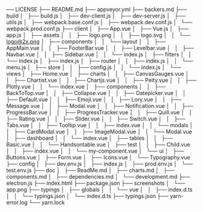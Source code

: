 ── LICENSE
├── README.md
├── appveyor.yml
├── backers.md
├── build
│   ├── build.js
│   ├── dev-client.js
│   ├── dev-server.js
│   ├── utils.js
│   ├── webpack.base.conf.js
│   ├── webpack.dev.conf.js
│   └── webpack.prod.conf.js
├── client
│   ├── App.vue
│   ├── Vue.js
│   ├── app.js
│   ├── assets
│   │   ├── logo.png
│   │   ├── logo.svg
│   │   └── logo@2x.png
│   ├── components
│   │   └── layout
│   │       ├── AppMain.vue
│   │       ├── FooterBar.vue
│   │       ├── Levelbar.vue
│   │       ├── Navbar.vue
│   │       ├── Sidebar.vue
│   │       └── index.js
│   ├── filters
│   │   └── index.js
│   ├── index.js
│   ├── router
│   │   ├── index.js
│   │   └── menu.js
│   ├── store
│   │   ├── config.js
│   │   └── index.js
│   └── views
│       ├── Home.vue
│       ├── charts
│       │   ├── CanvasGauges.vue
│       │   ├── Chartist.vue
│       │   ├── Chartjs.vue
│       │   ├── Peity.vue
│       │   ├── Plotly.vue
│       │   └── index.vue
│       ├── components
│       │   ├── BackToTop.vue
│       │   ├── Collapse.vue
│       │   ├── Datepicker.vue
│       │   ├── Default.vue
│       │   ├── Emoji.vue
│       │   ├── Lory.vue
│       │   ├── Message.vue
│       │   ├── Modal.vue
│       │   ├── Notification.vue
│       │   ├── ProgressBar.vue
│       │   ├── ProgressTracker.vue
│       │   ├── Quill.vue
│       │   ├── Rating.vue
│       │   ├── Slider.vue
│       │   ├── Switch.vue
│       │   ├── Tabs.vue
│       │   ├── Tooltip.vue
│       │   ├── index.vue
│       │   └── modals
│       │       ├── CardModal.vue
│       │       ├── ImageModal.vue
│       │       └── Modal.vue
│       ├── dashboard
│       │   └── index.vue
│       ├── tables
│       │   ├── Basic.vue
│       │   └── Handsontable.vue
│       ├── test
│       │   ├── Child.vue
│       │   ├── index.vue
│       │   └── my-component.vue
│       └── ui
│           ├── Buttons.vue
│           ├── Form.vue
│           ├── Icons.vue
│           └── Typography.vue
├── config
│   ├── dev.env.js
│   ├── index.js
│   ├── prod.env.js
│   └── test.env.js
├── doc
│   ├── ReadMe.md
│   ├── charts.md
│   ├── components.md
│   ├── dependencies.md
│   └── development.md
├── electron.js
├── index.html
├── package.json
├── screenshots
│   └── app.png
├── typings
│   ├── globals
│   │   └── vue
│   │       ├── index.d.ts
│   │       └── typings.json
│   └── index.d.ts
├── typings.json
├── yarn-error.log
└── yarn.lock
